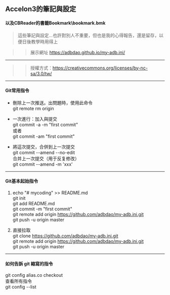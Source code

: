 ## Accelon3的筆記與設定  
#### 以及CBReader的書籤Bookmark\bookmark.bmk  
> 這些筆記與設定…也許對別人不重要，但也是我的心得報告，還是留存，以便日後教學時用得上  
  
>> 展示網址 https://adbdao.github.io/my-adb.ini/  
  
---  
>> 授權方式：https://creativecommons.org/licenses/by-nc-sa/3.0/tw/  
  
---  
#### Git常用指令  
* 刪除上一次推送。出問題時，使用此命令  
git remote rm origin  
  
* 一次進行：加入與提交  
git commit -a -m "first commit"  
或者  
git commit -am "first commit"  
  
* 將這次提交，合併到上一次提交  
git commit --amend --no-edit  
合并上一次提交（用于反复修改）  
git commit --amend -m 'xxx'  
  
---  
#### Git基本起始指令  
1. echo "# mycoding" >> README.md  
git init  
git add README.md  
git commit -m "first commit"  
git remote add origin https://github.com/adbdao/my-adb.ini.git  
git push -u origin master  
  
2. 直接拉取  
git clone https://github.com/adbdao/my-adb.ini.git  
git remote add origin https://github.com/adbdao/my-adb.ini.git  
git push -u origin master  
  
---  
#### 如何告訴 git 縮寫的指令  
git config alias.co checkout  
查看所有指令  
git config --list  